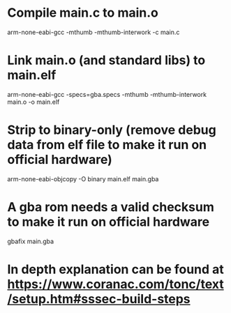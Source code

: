 # Compile main.c to main.o
arm-none-eabi-gcc -mthumb -mthumb-interwork -c main.c

# Link main.o (and standard libs) to main.elf
arm-none-eabi-gcc -specs=gba.specs -mthumb -mthumb-interwork main.o -o main.elf

# Strip to binary-only (remove debug data from elf file to make it run on official hardware)
arm-none-eabi-objcopy -O binary main.elf main.gba

# A gba rom needs a valid checksum to make it run on official hardware
gbafix main.gba





# In depth explanation can be found at https://www.coranac.com/tonc/text/setup.htm#sssec-build-steps